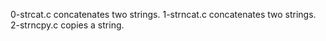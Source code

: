 0-strcat.c concatenates two strings.
1-strncat.c concatenates two strings.
2-strncpy.c copies a string.
